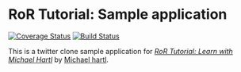 
#    RoR Tutorial: Sample application
[![Coverage Status](https://coveralls.io/repos/kfrz/sample_app/badge.svg)](https://coveralls.io/r/kfrz/sample_app)
[![Build Status](https://travis-ci.org/kfrz/sample_app.svg?branch=master)](https://travis-ci.org/kfrz/sample_app)

This is a twitter clone sample application for [*RoR Tutorial: Learn with Michael Hartl*](http://www.railstutorial.org/) by [Michael hartl](http://www.michaelhartl.com/).
